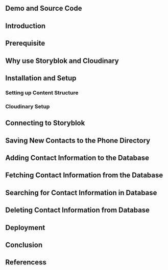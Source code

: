## Demo and Source Code
## Introduction
## Prerequisite
## Why use Storyblok and Cloudinary
## Installation and Setup
### Setting up Content Structure
### Cloudinary Setup
## Connecting to Storyblok
## Saving New Contacts to the Phone Directory
## Adding Contact Information to the Database
## Fetching Contact Information from the Database
## Searching for Contact Information in Database
## Deleting Contact Information from Database
## Deployment
## Conclusion
## Referencess


